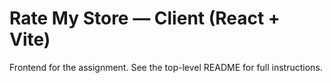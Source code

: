 # Rate My Store — Client (React + Vite)

Frontend for the assignment. See the top-level README for full instructions.
